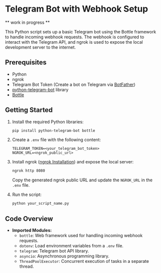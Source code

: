 # Telegram Bot with Webhook Setup
** work in progress **

This Python script sets up a basic Telegram bot using the Bottle framework to handle incoming webhook requests. The webhook is configured to interact with the Telegram API, and ngrok is used to expose the local development server to the internet.

## Prerequisites
- Python
- ngrok
- Telegram Bot Token (Create a bot on Telegram via [BotFather](https://core.telegram.org/bots#botfather))
- [python-telegram-bot](https://python-telegram-bot.readthedocs.io/) library
- [Bottle](https://bottlepy.org/docs/dev/)

## Getting Started
1. Install the required Python libraries:

   ```bash
   pip install python-telegram-bot bottle
   ```

2. Create a `.env` file with the following content:

   ```env
   TELEGRAM_TOKEN=<your_telegram_bot_token>
   NGROK_URL=<ngrok_public_url>
   ```

3. Install ngrok ([ngrok Installation](https://ngrok.com/download)) and expose the local server:

   ```bash
   ngrok http 8080
   ```

   Copy the generated ngrok public URL and update the `NGROK_URL` in the `.env` file.

4. Run the script:

   ```bash
   python your_script_name.py
   ```

## Code Overview
- **Imported Modules:**
  - `bottle`: Web framework used for handling incoming webhook requests.
  - `dotenv`: Load environment variables from a `.env` file.
  - `telegram`: Telegram bot API library.
  - `asyncio`: Asynchronous programming library.
  - `ThreadPoolExecutor`: Concurrent execution of tasks in a separate thread.



